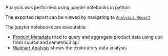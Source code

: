 Analysis was performed using jupyter notebooks in python

The exported report can be viewed by navigating to [`Analysis Report`](Analysis%20Report/Walmart%20Analysis.md)

The jupyter notebooks are executable:
* [Product Metadata](Product%20Metadata.ipynb) tried to query and aggregate product data using upc from source and sementic3 api
* [Walmart Analysis](Walmart%20Analysis.ipynb) shows the exploratory data analysis
